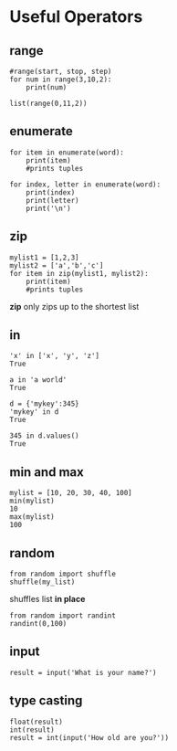 # Useful Operators

## range

```
#range(start, stop, step)
for num in range(3,10,2):
	print(num)
```

```
list(range(0,11,2))
```

## enumerate

```
for item in enumerate(word):
	print(item)
	#prints tuples
```

```
for index, letter in enumerate(word):
	print(index)
	print(letter)
	print('\n')
```

## zip

```
mylist1 = [1,2,3]
mylist2 = ['a','b','c']
for item in zip(mylist1, mylist2):
	print(item)
	#prints tuples
```
**zip** only zips up to the shortest list

## in

```
'x' in ['x', 'y', 'z']
True
```
```
a in 'a world'
True
```
```
d = {'mykey':345}
'mykey' in d
True
```
```
345 in d.values()
True
```

## min and max

```
mylist = [10, 20, 30, 40, 100]
min(mylist)
10
max(mylist)
100
```

## random

```
from random import shuffle
shuffle(my_list)
```
shuffles list **in place**

```
from random import randint
randint(0,100)
```

## input

```
result = input('What is your name?')
```

## type casting

```
float(result)
int(result)
result = int(input('How old are you?'))
```
